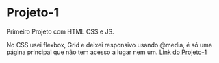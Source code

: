 # Projeto-1
 Primeiro Projeto com HTML CSS e JS.
 
 No CSS usei flexbox, Grid e deixei responsivo usando @media,
 é só uma página principal que não tem acesso a lugar nem um.
 <a href= "https://kaiomaxnascimento.github.io/Projeto-1/"> Link do Projeto-1</a>
